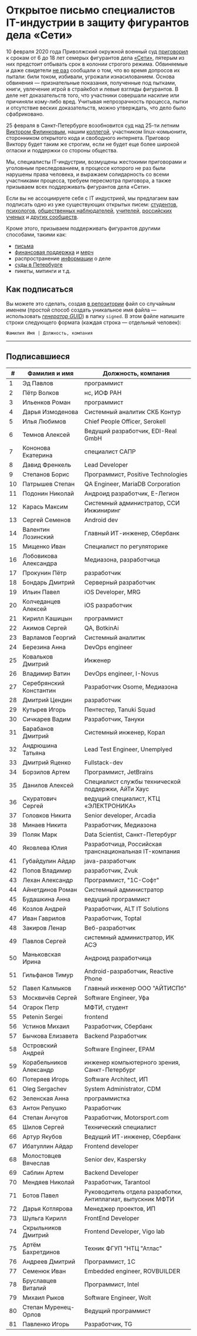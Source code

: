 # Открытое письмо специалистов IT-индустрии в защиту фигурантов дела «Сети» 

10 февраля 2020 года Приволжский окружной военный суд [приговорил](https://zona.media/news/2020/02/10/pnz18) к срокам от 6 до 18 лет семерых фигурантов дела [«Сети»](https://meduza.io/feature/2018/06/14/ya-sdalsya-prakticheski-srazu-kak-fsb-pod-pytkami-vybivaet-priznaniya-u-antifashistov), пятерым из них предстоит отбывать срок в колонии строгого режима. Обвиняемые и даже свидетели [не раз](https://twitter.com/sssmirnov/status/1226767770668404736) сообщали о том, что во время допросов их пытали: били током, избивали, угрожали изнасилованием. Основа обвинения — признательные показания, полученные под пытками, книги, увлечение игрой в страйкбол и левые взгляды фигурантов. В деле нет доказательств того, что участники совершали насилие или причиняли кому-либо вред. Учитывая непрозрачность процесса, пытки и отсутствие веских доказательств, можно утверждать, что дело было сфабриковано. 

25 февраля в Санкт-Петербурге возобновится суд над 25-ти летним [Виктором Филинковым](https://rupression.com/person/viktor-filinkov/), нашим [коллегой](https://github.com/RussianBruteForce), участником linux-комьюнити, сторонником открытого кода и свободного интернета. Приговор Виктору будет таким же строгим, если не будет еще более широкой огласки и поддержки со стороны общества. 

Мы, специалисты IT-индустрии, возмущены жестокими приговорами и уголовным преследованием, в процессе которого не раз были нарушены права человека, и выражаем солидарность со всеми участниками процесса, требуем пересмотра приговора, а также призываем всех поддерживать фигурантов дела «Сети». 

Если вы не ассоциируете себя с IT индустрией, мы предлагаем вам подписать одно из уже существующих открытых писем: [студентов](https://doxajournal.ru/support_networkcase), [психологов](https://docs.google.com/forms/d/e/1FAIpQLSfS7j5wJEcY3uggSpL4yp9YHuYKyVTrZLP_WBbnyytx5O9z-A/viewform), [общественных наблюдателей](https://www.facebook.com/story.php?story_fbid=2670390803075933&id=100003151178607), [учителей](https://pedagog-prof.org/novosti/privlech-vinovnykh-v-primenenii-pytok-zayavlenie-profsoyuza-uchitel-po-delu-seti), [российских ученых](http://scientific.ru/zayavlenie-po-delu-seti/) и [других сообществ](https://rupression.com/2020/02/15/we-are-network/).

Кроме этого, призываем поддерживать фигурантов другими способами, такими как: 
* [письма](http://rosuznik.org/arrests)
* [финансовая поддержка](https://rupression.com/support/) и [мерч](https://rupression.com/merch/)
* распространение [информации](https://rupression.com/kak-fsb-fabrikuet-delo-terrorizme-protiv-antifashistov-v-rossii/) о деле
* [суды в Петербурге](https://afisha.zona.media/)
* пикеты, митинги и т.д.

## Как подписаться

Вы можете это сделать, создав [в репозитории](https://github.com/developers-against-repressions/network-case) файл со случайным именем (простой способ создать уникальное имя файла — использовать *[генератор GUID](https://www.guidgenerator.com/online-guid-generator.aspx)*) в папку `signed`. В этом файле напишите строки
следующего формата (каждая строка — отдельный человек):
```
Фамилия Имя | Должность, компания
```

***

## Подписавшиеся

| #    | Фамилия и имя                      |  Должность, компания                    |
|------|------------------------------------|-----------------------------------------|
| 1    | Эд Павлов                  | программист                  |
| 2    | Пётр Волков              | нс, ИОФ РАН                     |
| 3    | Ильенков Роман        | программист                  |
| 4    | Дарья Измоденова    | Системный аналитик СКБ Контур |
| 5    | Илья Любимов            | Chief People Officer, Serokell          |
| 6    | Темнов Алексей        | Ведущий разработчик, EDI-Real GmbH |
| 7    | Кононова Екатерина | специалист САПР           |
| 8    | Давид Френкель        | Lead Developer                          |
| 9    | Степанов Борис        | Программист, Positive Technologies |
| 10   | Патрышев Степан      | QA Engineer, MariaDB Corporation        |
| 11   | Подонин Николай      | Андроид разработчик, Е-Легион |
| 12   | Карась Максим          | Системный администратор, ССИ Инжиниринг |
| 13   | Сергей Семенов        | Android dev                             |
| 14   | Валентин Лозинский | Главный ИТ-инженер, Сбербанк |
| 15   | Мищенко Иван            | Специалист по регуляторике |
| 16   | Лобовикова Александра | Медиазона, разработчица |
| 17   | Прокунин Пётр          | разработчик                  |
| 18   | Бондарь Дмитрий      | Серверный разработчик |
| 19   | Ильин Павел              | iOS Developer, MRG                      |
| 20   | Колчеданцев Алексей | iOS разработчик              |
| 21   | Кирилл Кашицын        | программист                  |
| 22   | Акимов Сергей          | QA, BotkinAi                            |
| 23   | Варламов Георгий    | Системный аналитик     |
| 24   | Березина Анна          | DevOps engineer                         |
| 25   | Ковальков Дмитрий  | Инженер                          |
| 26   | Владимир Ватин        | DevOps engineer, I-Novus                |
| 27   | Серебрянский Константин | Разработчик Osome, Медиазона |
| 28   | Дмитрий Цендин        | разработчик                  |
| 29   | Кутырев Игорь          | Пентестер, Tanuki Squad        |
| 30   | Сичкарев Вадим        | Разработчик, Тануки    |
| 31   | Барабанов Дмитрий  | Системный инженер, Корал |
| 32   | Андрюшина Татьяна  | Lead Test Engineer, Unemplyed           |
| 33   | Дмитрий Яценко        | Fullstack-dev                           |
| 34   | Борзилов Артем        | Программист, JetBrains       |
| 35   | Данилов Алексей      | Специалист службы технической поддержки, АйТи Хаус |
| 36   | Скуратович Сергей  | ведущий специалист, КТЦ «ЭЛЕКТРОНИКА» |
| 37   | Головков Никита      | Senior developer, Arcadia               |
| 38   | Минаев Никита          | Разработчик, Медиазона |
| 39   | Поляк Марк                | Data Scientist, Санкт-Петербург |
| 40   | Яковлева Юлия          | Разработчица, Российская транснациональная IT-компания |
| 41   | Губайдулин Айдар    | java-разработчик             |
| 42   | Попов Владимир        | разработчик, Zvuk            |
| 43   | Лехан Александр      | Программист, "1С-Софт"  |
| 44   | Айнетдинов Роман    | Системный администратор |
| 45   | Будашкина Анна        | ведущий программист   |
| 46   | Козлов Андрей          | Разработчик, ALT IT Solutions |
| 47   | Иван Гаврилов          | Разработчик, Toptal          |
| 48   | Закиров Ленар          | Веб-разработчик           |
| 49   | Павлов Сергей          | системный администратор, ИК АСЭ |
| 50   | Маньковская Ирина  | Андроид разработчица |
| 51   | Гильфанов Тимур      | Android-разработчик, Reactive Phone |
| 52   | Павел Калмыков        | Главный инженер ООО "АЙТИСПб" |
| 53   | Москвичёв Сергей    | Software Engineer, Уфа               |
| 54   | Огарок Петр              | МФТИ, студент                |
| 55   | Petenin Sergei                     | frontend                                |
| 56   | Устинов Михаил        | Разработчик, Сбербанк |
| 57   | Бычкова Елизавета  | Backend Разработчик          |
| 58   | Островский Андрей  | Software Engineer, EPAM                 |
| 59   | Корабельников Александр | инженер компьютерного зрения, Санкт-Петербург |
| 60   | Потеряев Игорь        | Software Architect, ИП                |
| 61   | Oleg Sergachev                     | System Administrator, CDM               |
| 62   | Зеленская Анна        | программистка              |
| 63   | Антон Репушко          | Разработчик                  |
| 64   | Степан Анчугов        | Разработчик, Motorsport.com  |
| 65   | Шилов Сергей            | Технический специалист |
| 66   | Артур Якубов            | Ведущий ИТ-инженер, Сбербанк |
| 67   | Ибатуллин Айдар      | Frontend developer                      |
| 68   | Молостовцев Вячеслав | Senior dev, Kaspersky                   |
| 69   | Саблин Артем            | Backend Developer                       |
| 70   | Мендяев Николай      | Разработчик, Tarantool       |
| 71   | Ботов Павел              | Руководитель отдела разработки, Антиплагиат, выпускник МФТИ |
| 72   | Дарья Котлярова      | Менеджер проектов, ИП |
| 73   | Шульга Кирилл          | FrontEnd Developer                      |
| 74   | Скрыльников Дмитрий | Frontend Developer, Vigo lab            |
| 75   | Артём Бахретдинов  | Техник ФГУП "НТЦ "Атлас" |
| 76   | Андреев Дмитрий      | Программист, 1С             |
| 77   | Семенюк Иван            | Embedded engineer, ROVBUILDER           |
| 78   | Бруславцев Виталий | Программист, Intel           |
| 79   | Михаил Рыков            | Software Engineer, Wolt                 |
| 80   | Степан Муренец-Орлов | Ведущий программист   |
| 81   | Павленко Игорь        | Разработчик, TG              |
